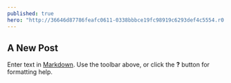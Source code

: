 ```yaml
---
published: true
hero: "http://36646d87786feafc0611-0338bbbce19fc98919c6293def4c5554.r0.cf1.rackcdn.com/images/FiGZ9r3D3E82.878x0.Z-Z96KYq.jpg"
---
```



## A New Post

Enter text in [Markdown](http://daringfireball.net/projects/markdown/). Use the toolbar above, or click the **?** button for formatting help.
